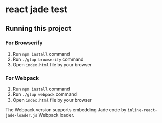 # react jade test

## Running this project

### For Browserify

1. Run `npm install` command
1. Run `./glup browserify` command
1. Open `index.html` file by your browser

### For Webpack

1. Run `npm install` command
1. Run `./glup webpack` command
1. Open `index.html` file by your browser

The Webpack version supports embedding Jade code by `inline-react-jade-loader.js` Webpack loader.
